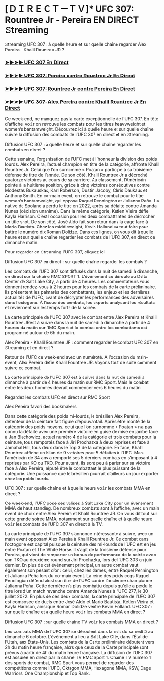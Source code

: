 #  [ＤＩＲＥＣＴ－ＴＶ]* UFC 307: Rountree Jr - Pereira EN DIRECT 𝚂treaming

𝚂treaming UFC 307 : à quelle heure et sur quelle chaîne regarder Alex Pereira - Khalil Rountree JR ?

<h3><a href="https://cutt.ly/LeOC6dri">➤►➤► UFC 307 En Direct</a></h3>

<h3><a href="https://cutt.ly/LeOC6dri">➤►➤► UFC 307: Pereira contre Rountree Jr En Direct</a></h3>

<h3><a href="https://cutt.ly/LeOC6dri">➤►➤► UFC 307: Rountree Jr contre Pereira En Direct</a></h3>

<h3><a href="https://cutt.ly/LeOC6dri">➤►➤► UFC 307: Alex Pereira contre Khalil Rountree Jr En Direct</a></h3>

Ce week-end, ne manquez pas la carte exceptionnelle de l’UFC 307. En tête d’affiche, vo𝚒r on retrouve les combats pour les titres heavyweight et women’s bantamweight. Découvrez ici à quelle heure et sur quelle chaîne suivre la diffusion des combats de l’UFC 307 en direct et en 𝚂treaming.

Diffusion UFC 307 : à quelle heure et sur quelle chaîne regarder les combats en direct ?

Cette semaine, l’organisation de l’UFC met à l’honneur la division des poids lourds. Alex Pereira, l’actuel champion en titre de la catégorie, affronte Khalil Rountree Jr. Celui que l’on surnomme « Poatan » participe à sa troisième défense de titre de l’année. De son côté, Khalil Rountree Jr a décroché quatorze victoires au cours de sa carrière. Au classement, l’Américain pointe à la huitième position, grâce à cinq victoires consécutives contre Modestas Bukauskas, Karl Roberson, Dustin Jacoby, Chris Daukaus et Anthony Smith. En co-main event, on retrouve le combat pour le titre women’s bantamweight, qui oppose Raquel Pennington et Julianna Peña. La native de Spolane a perdu le titre en 2022, après sa défaite contre Amanda Nunes (décision unanime). Dans la même catégorie, Ketlen Vieira défie Kayla Harrison. C’est l’occasion pour les deux combattantes de décrocher un title shot. De son côté, José Aldo fait son retour dans la cage face à Mario Bautista. Chez les middleweight, Kevin Holland va tout faire pour battre le numéro dix Roman Dolidze. Dans ces lignes, on vous dit à quelle heure et sur quelle chaîne regarder les combats de l’UFC 307, en direct ce dimanche matin.

Pour regarder en 𝚂treaming l’UFC 307, cliquez ici

Diffusion UFC 307 en direct : sur quelle chaîne regarder les combats ?

Les combats de l’UFC 307 sont diffusés dans la nuit de samedi à dimanche, en direct sur la chaîne RMC SPORT 1. L’événement se déroule au Delta Center de Salt Lake City, à partir de 4 heures. Les commentateurs vous donnent rendez-vous à 2 heures pour les combats de la carte préliminaire. Ils présentent les palmarès des combattants, les enjeux et les dernières actualités de l’UFC, avant de décrypter les performances des adversaires dans l’octogone. À l’issue des combats, les experts analysent les résultats et reviennent sur les temps forts de la soirée.

La carte principale de l’UFC 307 avec le combat entre Alex Pereira et Khalil Rountree JRest à suivre dans la nuit de samedi à dimanche à partir de 4 heures du matin sur RMC Sport et le combat entre les combattants est programmé autour de 6h du matin.

Alex Pereira - Khalil Rountree JR : comment regarder le combat UFC 307 en 𝚂treaming et en direct ?

Retour de l’UFC ce week-end avec un numéroté. A l’occasion du main-event, Alex Pereira défie Khalil Rountree JR. Voyons tout de suite comment suivre ce combat.

La carte principale de l’UFC 307 est à suivre dans la nuit de samedi à dimanche à partir de 4 heures du matin sur RMC Sport. Mais le combat entre les deux hommes devrait commencer vers 6 heures du matin.

Regardez les combats UFC en direct sur RMC Sport

Alex Pereira favori des bookmakers

Dans cette catégorie des poids mi-lourds, le brésilien Alex Pereira, détenteur de la ceinture fait figure d’épouvantail. Après être monté de la catégorie des poids moyens, celui que l’on surnomme « Poatan » n’a pas connu la défaite avec une première victoire en guise de mise en jambe face à Jan Blachowicz, actuel numéro 4 de la catégorie et trois combats pour la ceinture, tous remportés face à Jiri Prochazka à deux reprises et face à Jamahal Hill, tous deux dans le Top 3 de la catégorie. En face, Khalil Rountree affiche un bilan de 9 victoires pour 5 défaites à l’UFC. Mais l’américain de 34 ans a remporté ses 5 derniers combats en s’imposant à 4 reprises par KO ou TKO. Pour autant, ils sont peu à parier sur sa victoire face à Alex Pereira, réputé être le combattant le plus puissant de la catégorie. Une puissance que le brésilien pourrait d’ailleurs un jour exporter chez les poids lourds.

UFC 307 : sur quelle chaîne et à quelle heure vo𝚒r les combats MMA en direct ?

Ce week-end, l’UFC pose ses valises à Salt Lake City pour un événement MMA de haut standing. De nombreux combats sont à l’affiche, avec un main event de choix entre Alex Pereira et Khalil Rountree JR. On vous dit tout sur cette grande soirée MMA, notamment sur quelle chaîne et à quelle heure vo𝚒r les combats de l’UFC 307 en direct à la TV.

La carte principale de l’UFC 307 s’annonce intéressante à suivre, avec un main event opposant Alex Pereira à Khalil Rountree Jr. Ce combat dans l’octogone est capital puisque la ceinture des mi-lourds de l’UFC est en jeu entre Poatan et The White Horse. Il s’agit de la troisième défense pour Pereira, qui vient de remporter un bonus de performance de la soirée avec son TKO au deuxième round sur Jiri Prochazka, lors de l’UFC 303 en juin dernier. En plus de cet événement principal, un autre combat vaut également son pesant d’or : celui, chez les dames, entre Raquel Pennington et Julianna Peña lors du co-main event. La reine des poids coqs Raquel Pennington défend ainsi son titre de l’UFC contre l’ancienne championne Julianna Peña. Cette dernière n’a plus combattu depuis qu’elle a perdu le titre lors d’un match revanche contre Amanda Nunes à l’UFC 277, le 30 juillet 2022. En plus de ces deux combats, la carte principale de l’UFC 307 est composée de duels entre José Aldo et Mario Bautista, Ketlen Vieira et Kayla Harrison, ainsi que Roman Dolidze ventre Kevin Holland. UFC 307 : sur quelle chaîne et à quelle heure vo𝚒r les combats MMA en direct ?

Diffusion UFC 307 : sur quelle chaîne TV vo𝚒r les combats MMA en direct ?

Les combats MMA de l’UFC 307 se déroulent dans la nuit du samedi 5 au dimanche 6 octobre. L’événement a lieu à Salt Lake CIty, dans l’État de l’Utah, aux États-Unis. Les combats de la Carte préliminaire débutent vers 2h du matin heure française, alors que ceux de la Carte principale sont prévus à partir de 4h du matin heure française. La diffusion de l’UFC 307 est assurée en direct par la chaîne TV RMC Sport 1. Chaîne TV numéro 1 des sports de combat, RMC Sport vous permet de regarder des compétitions comme l’UFC, Oktagon MMA, Hexagone MMA, KSW, Cage Warriors, One Championship et Top Rank.
